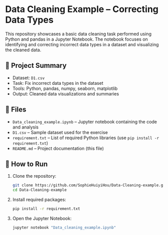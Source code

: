 # Data Cleaning Example – Correcting Data Types

This repository showcases a basic data cleaning task performed using Python and pandas in a Jupyter Notebook. The notebook focuses on identifying and correcting incorrect data types in a dataset and visualizing the cleaned data.

## 📘 Project Summary

- Dataset: `D1.csv`
- Task: Fix incorrect data types in the dataset
- Tools: Python, pandas, numpy, seaborn, matplotlib
- Output: Cleaned data visualizations and summaries

## 📂 Files

- `Data_cleaning_example.ipynb` – Jupyter notebook containing the code and analysis
- `D1.csv` – Sample dataset used for the exercise
- `requirement.txt` – List of required Python libraries (use `pip install -r requirement.txt`)
- `README.md` – Project documentation (this file)

## 🧪 How to Run

1. Clone the repository:
   ```bash
   git clone https://github.com/SophieHuiyiHou/Data-Cleaning-example.git
   cd Data-Cleaning-example
   ```

2. Install required packages:
   ```bash
   pip install -r requirement.txt
   ```

3. Open the Jupyter Notebook:
   ```bash
   jupyter notebook "Data_cleaning_example.ipynb"
   ```

